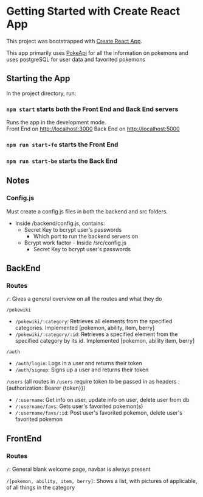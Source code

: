 # Getting Started with Create React App

This project was bootstrapped with [Create React App](https://github.com/facebook/create-react-app).

This app primarily uses [PokeApi](https://pokeapi.co/) for all the information on pokemons and uses postgreSQL for user data and favorited pokemons

## Starting the App

In the project directory, run:

### `npm start` starts both the Front End and Back End servers

Runs the app in the development mode.\
Front End on [http://localhost:3000](http://localhost:3000)
Back End on [http://localhost:5000](http://localhost:5000)

### `npm run start-fe` starts the Front End

### `npm run start-be` starts the Back End

## Notes

### Config.js

Must create a config.js files in both the backend and src folders.

-  Inside /backend/config.js, contains:
   -  Secret Key to bcrypt user's passwords
      -  Which port to run the backend servers on
   -  Bcrypt work factor - Inside /src/config.js
      -  Secret Key to bcrypt user's passwords

## BackEnd

### Routes

`/`: Gives a general overview on all the routes and what they do

`/pokewiki`

-  `/pokewiki/:category`: Retrieves all elements from the specified categories. Implemented [pokemon, ability, item, berry]
-  `/pokewiki/:category/:id`: Retrieves a specified element from the specified category by its id. Implemented [pokemon, ability item, berry]

`/auth`

-  `/auth/login`: Logs in a user and returns their token
-  `/auth/signup`: Signs up a user and returns their token

`/users` (all routes in `/users` require token to be passed in as headers : {authorization: Bearer {token}})

-  `/:username`: Get info on user, update info on user, delete user from db
-  `/:username/favs`: Gets user's favorited pokemon(s)
-  `/:username/favs/:id`: Post user's favorited pokemon, delete user's favorited pokemon

## FrontEnd

### Routes

`/`: General blank welcome page, navbar is always present

`/[pokemon, ability, item, berry]`: Shows a list, with pictures of applicable, of all things in the category
